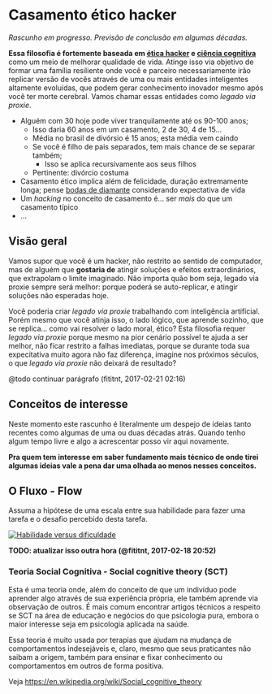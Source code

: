 # Casamento ético hacker

_Rascunho em progresso. Previsão de conclusão em algumas décadas._

**Essa filosofia é fortemente baseada em [ética hacker](https://pt.wikipedia.org/wiki/%C3%89tica_hacker)
e [ciência cognitiva](https://en.wikipedia.org/wiki/Cognitive_science)** como
um meio de melhorar qualidade de vida. Atinge isso via objetivo de formar
uma família resiliente onde você e parceiro necessariamente irão replicar versão de vocês
através de uma ou mais entidades inteligentes altamente evoluídas,
que podem gerar conhecimento inovador mesmo após você ter morte cerebral. Vamos
chamar essas entidades como _legado via proxie_.

- Alguém com 30 hoje pode viver tranquilamente até os 90-100 anos;
  - Isso daria 60 anos em um casamento, 2 de 30, 4 de 15...
  - Média no brasil de divórsio é 15 anos; esta média vem caindo
  - Se você é filho de pais separados, tem mais chance de se separar também;
    - Isso se aplica recursivamente aos seus filhos
  - Pertinente: divórcio costuma
- Casamento ético implica além de felicidade, duração extremamente longa; pense [bodas de diamante](http://www.portaldafamilia.org/datas/bodas/bodas.shtml) considerando expectativa de vida
- Um _hacking_ no conceito de casamento é... ser _mais_ do que um casamento típico
- ...

<!-- - Casamento hacker implica em genitores/tutores se otimizarem constantemente,
indo além de afeto e filhos para empregar muita energia para ajudar parceiro de forma estratégica,
melhorando interesse mútuo
-->

## Visão geral

Vamos supor que você é um hacker, não restrito ao sentido de computador, mas de
alguém que **gostaria de** atingir soluções e efeitos extraordinários, 
que extrapolam o limite imaginado. Não importa quão bom seja, legado via proxie
sempre será melhor: porque poderá se auto-replicar, e atingir soluções não
esperadas hoje.

Você poderia criar _legado via proxie_ trabalhando com inteligência artificial.
Porém mesmo que você atinja isso, o lado lógico, que aprende sozinho, que se
replica... como vai resolver o lado moral, ético? Esta filosofia requer
_legado via proxie_ porque mesmo na pior cenário possível te ajuda a ser melhor,
não ficar restrito a falhas imediatas, porque se durante toda sua expecitativa
muito agora não faz diferença, imagine nos próximos séculos, o que _legado via
proxie_ não deixará de resultado?

@todo continuar parágrafo (fititnt, 2017-02-21 02:16)

<!--
Isso é uma reunião de textos e afins não aleatórios com uma visão típica de 
pessoas programadoras de software, que usam lógica para, mesmo via uso 
consciente ou leitura mais empatia de recursos e comportamentos, atingem um
objetivo lógico e desejado para todos os envolvidos. O foco neste caso é
explicitamente é relacionamento estável com qualidade de vida com um patamar
de felicidade muito acima do que seria da média esperada a partir dos anos 10.
-->


<!-- [Biohacking](https://en.wikipedia.org/wiki/Biohacking) e [neurohacking](https://en.wikipedia.org/wiki/Neurohacking) são interessantes para conhecer, porém implicam em modificar o prório corpo. -->


## Conceitos de interesse
Neste momento este rascunho é literalmente um despejo de ideias tanto recentes
como algumas de uma ou duas décadas atrás. Quando tenho algum tempo livre
e algo a acrescentar posso vir aqui novamente.

**Pra quem tem interesse em saber fundamento mais técnico de onde tirei algumas
ideias vale a pena dar uma olhada ao menos nesses conceitos.**


## O Fluxo - Flow

Assuma a hipótese de uma escala entre sua habilidade para fazer uma tarefa e o desafio percebido desta tarefa. 

[![Habilidade versus dificuldade](https://upload.wikimedia.org/wikipedia/commons/f/f6/Challenge_vs_skill.svg)](https://en.wikipedia.org/wiki/Flow_(psychology))

**TODO: atualizar isso outra hora (@fititnt, 2017-02-18 20:52)**

### Teoria Social Cognitiva - Social cognitive theory (SCT)

Esta é uma teoria onde, além do conceito de que um indivíduo pode aprender algo
através de sua experiência própria, ele também aprende via observação de outros.
É mais comum encontrar artigos técnicos a respeito se SCT na área de educação e
negócios do que psicologia pura, embora o maior interesse seja em psicologia
aplicada na saúde.

Essa teoria é muito usada por terapias que ajudam na mudança de comportamentos
indesejáveis e, claro, mesmo que seus praticantes não saibam a origem, também
para ensinar e fixar conhecimento ou comportamentos em outros de forma positiva. 

Veja https://en.wikipedia.org/wiki/Social_cognitive_theory